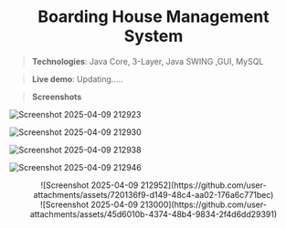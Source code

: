 <h1 align="center"><b>Boarding House Management System</b></h1>

> **Technologies**: Java Core, 3-Layer, Java SWING ,GUI, MySQL

> **Live demo**: Updating.....

> **Screenshots**

![Screenshot 2025-04-09 212923](https://github.com/user-attachments/assets/a4132f66-2022-43d5-9b9a-edc1419b8e17)

![Screenshot 2025-04-09 212930](https://github.com/user-attachments/assets/292c7f4b-0864-4799-a288-e51e9cbe9db4)

![Screenshot 2025-04-09 212938](https://github.com/user-attachments/assets/64db23c5-6306-4ca8-a5be-a8f39968384a)


![Screenshot 2025-04-09 212946](https://github.com/user-attachments/assets/421ffe27-f5d4-4c4f-84e1-d987c70517a3)


<div align="center">
![Screenshot 2025-04-09 212952](https://github.com/user-attachments/assets/720136f9-d149-48c4-aa02-176a6c771bec)
</div>

<div align="center">
![Screenshot 2025-04-09 213000](https://github.com/user-attachments/assets/45d6010b-4374-48b4-9834-2f4d6dd29391)
</div>
